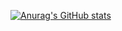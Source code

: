[![Anurag's GitHub stats](https://github-readme-stats.vercel.app/api?username=mxdie&show_icons=true)](https://github.com/anuraghazra/github-readme-stats)
